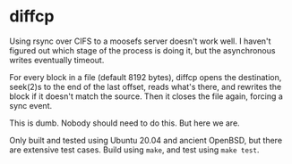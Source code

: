 # diffcp

Using rsync over CIFS to a moosefs server doesn't work well. I haven't
figured out which stage of the process is doing it, but the asynchronous
writes eventually timeout.

For every block in a file (default 8192 bytes), diffcp opens the
destination, seek(2)s to the end of the last offset, reads what's there, and
rewrites the block if it doesn't match the source. Then it closes the file
again, forcing a sync event. 

This is dumb. Nobody should need to do this. But here we are.

Only built and tested using Ubuntu 20.04 and ancient OpenBSD, but there are
extensive test cases. Build using `make`, and test using `make test`.

